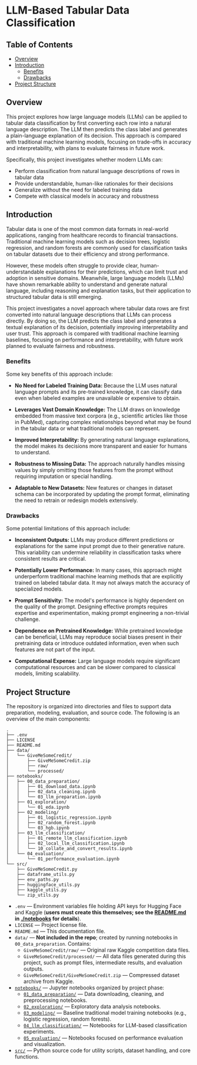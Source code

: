 # LLM-Based Tabular Data Classification

## Table of Contents

* [Overview](#overview)
* [Introduction](#introduction)
  * [Benefits](#benefits)
  * [Drawbacks](#drawbacks)
* [Project Structure](#project-structure)


## Overview

This project explores how large language models (LLMs) can be applied to tabular data classification by first converting each row into a natural language description. The LLM then predicts the class label and generates a plain-language explanation of its decision. This approach is compared with traditional machine learning models, focusing on trade-offs in accuracy and interpretability, with plans to evaluate fairness in future work.

Specifically, this project investigates whether modern LLMs can:  
* Perform classification from natural language descriptions of rows in tabular data  
* Provide understandable, human-like rationales for their decisions  
* Generalize without the need for labeled training data  
* Compete with classical models in accuracy and robustness  

## Introduction

Tabular data is one of the most common data formats in real-world applications, ranging from healthcare records to financial transactions. Traditional machine learning models such as decision trees, logistic regression, and random forests are commonly used for classification tasks on tabular datasets due to their efficiency and strong performance.

However, these models often struggle to provide clear, human-understandable explanations for their predictions, which can limit trust and adoption in sensitive domains. Meanwhile, large language models (LLMs) have shown remarkable ability to understand and generate natural language, including reasoning and explanation tasks, but their application to structured tabular data is still emerging.

This project investigates a novel approach where tabular data rows are first converted into natural language descriptions that LLMs can process directly. By doing so, the LLM predicts the class label and generates a textual explanation of its decision, potentially improving interpretability and user trust. This approach is compared with traditional machine learning baselines, focusing on performance and interpretability, with future work planned to evaluate fairness and robustness.

### Benefits

Some key benefits of this approach include:

* **No Need for Labeled Training Data:** Because the LLM uses natural language prompts and its pre-trained knowledge, it can classify data even when labeled examples are unavailable or expensive to obtain.

* **Leverages Vast Domain Knowledge:** The LLM draws on knowledge embedded from massive text corpora (e.g., scientific articles like those in PubMed), capturing complex relationships beyond what may be found in the tabular data or what traditional models can represent.

* **Improved Interpretability:** By generating natural language explanations, the model makes its decisions more transparent and easier for humans to understand.

* **Robustness to Missing Data:** The approach naturally handles missing values by simply omitting those features from the prompt without requiring imputation or special handling.

* **Adaptable to New Datasets:** New features or changes in dataset schema can be incorporated by updating the prompt format, eliminating the need to retrain or redesign models extensively.


### Drawbacks

Some potential limitations of this approach include:

* **Inconsistent Outputs:** LLMs may produce different predictions or explanations for the same input prompt due to their generative nature. This variability can undermine reliability in classification tasks where consistent results are critical.

* **Potentially Lower Performance:** In many cases, this approach might underperform traditional machine learning methods that are explicitly trained on labeled tabular data. It may not always match the accuracy of specialized models.

* **Prompt Sensitivity:** The model's performance is highly dependent on the quality of the prompt. Designing effective prompts requires expertise and experimentation, making prompt engineering a non-trivial challenge.

* **Dependence on Pretrained Knowledge:** While pretrained knowledge can be beneficial, LLMs may reproduce social biases present in their pretraining data or introduce outdated information, even when such features are not part of the input.

* **Computational Expense:** Large language models require significant computational resources and can be slower compared to classical models, limiting scalability.

## Project Structure

The repository is organized into directories and files to support data preparation, modeling, evaluation, and source code. The following is an overview of the main components:


```
.
├── .env
├── LICENSE
├── README.md
├── data/
│   └── GiveMeSomeCredit/
│       ├── GiveMeSomeCredit.zip
│       ├── raw/
│       └── processed/
├── notebooks/
│   ├── 00_data_preparation/
│   │   ├── 01_download_data.ipynb
│   │   ├── 02_data_cleaning.ipynb
│   │   └── 03_llm_preparation.ipynb
│   ├── 01_exploration/
│   │   └── 01_eda.ipynb
│   ├── 02_modeling/
│   │   ├── 01_logistic_regression.ipynb
│   │   ├── 02_random_forest.ipynb
│   │   └── 03_hgb.ipynb
│   ├── 03_llm_classification/
│   │   ├── 01_remote_llm_classification.ipynb
│   │   ├── 02_local_llm_classification.ipynb
│   │   └── 10_collate_and_convert_results.ipynb
│   └── 04_evaluation/
│       └── 01_performance_evaluation.ipynb
└── src/
    ├── GiveMeSomeCredit.py
    ├── dataframe_utils.py
    ├── env_paths.py
    ├── huggingface_utils.py
    ├── kaggle_utils.py
    └── zip_utils.py
```

* `.env` — Environment variables file holding API keys for Hugging Face and Kaggle (**users must create this themselves; see the [README.md](./notebooks/README.md) in [./notebooks](./notebooks) for details**).
* `LICENSE` — Project license file.  
* `README.md` — This documentation file.  
* `data/` — **Not included in the repo**; created by running notebooks in `00_data_preparation`. Contains:  
  * `GiveMeSomeCredit/raw/` — Original raw Kaggle competition data files.  
  * `GiveMeSomeCredit/processed/` — All data files generated during this project, such as prompt files, intermediate results, and evaluation outputs.  
  * `GiveMeSomeCredit/GiveMeSomeCredit.zip` — Compressed dataset archive from Kaggle.  
* [`notebooks/`](./notebooks) — Jupyter notebooks organized by project phase:  
  * [`01_data_preparation/`](./notebooks/01_data_preparation) — Data downloading, cleaning, and preprocessing notebooks.  
  * [`02_exploration/`](./notebooks/02_exploration) — Exploratory data analysis notebooks.  
  * [`03_modeling/`](./notebooks/03_modeling) — Baseline traditional model training notebooks (e.g., logistic regression, random forests).  
  * [`04_llm_classification/`](./notebooks/04_llm_classification) — Notebooks for LLM-based classification experiments.  
  * [`05_evaluation/`](./notebooks/05_evaluation) — Notebooks focused on performance evaluation and visualization.  
* [`src/`](./src) — Python source code for utility scripts, dataset handling, and core functions.

